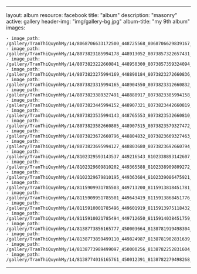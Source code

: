 
---
layout: album
resource: facebook
title: "album"
description: "masonry"
active: gallery
header-img: "img/gallery-bg.jpg"
album-title: "my 9th album"
images:
    
    - image_path: /gallery/TranThiQuynhMy/14/8068706633172500_448725568_8068706629839167_3620058701503378693_n.jpg
    - image_path: /gallery/TranThiQuynhMy/14/8073823185994178_448913052_8073857322657431_2175538367254156932_n.jpg
    - image_path: /gallery/TranThiQuynhMy/14/8073823222660841_448950300_8073857359324094_2074005460495453121_n.jpg
    - image_path: /gallery/TranThiQuynhMy/14/8073823275994169_448890184_8073823272660836_2822603170298433696_n.jpg
    - image_path: /gallery/TranThiQuynhMy/14/8073823315994165_448904550_8073823312660832_6637381505682662373_n.jpg
    - image_path: /gallery/TranThiQuynhMy/14/8073823389327491_448888917_8073823385994158_8496024173365827118_n.jpg
    - image_path: /gallery/TranThiQuynhMy/14/8073823445994152_448907321_8073823442660819_5835888880526110835_n.jpg
    - image_path: /gallery/TranThiQuynhMy/14/8073823535994143_448765553_8073823532660810_7176553890344844142_n.jpg
    - image_path: /gallery/TranThiQuynhMy/14/8073823582660805_448907515_8073823579327472_1865572996966272188_n.jpg
    - image_path: /gallery/TranThiQuynhMy/14/8073823672660796_448804832_8073823669327463_245872134311956796_n.jpg
    - image_path: /gallery/TranThiQuynhMy/14/8073823695994127_448803680_8073823692660794_3139527619683070125_n.jpg
    - image_path: /gallery/TranThiQuynhMy/14/8102329593143537_449216543_8102338893142607_2950618316895682239_n.jpg
    - image_path: /gallery/TranThiQuynhMy/14/8102329609810202_449365588_8102338909809272_1773874564271599844_n.jpg
    - image_path: /gallery/TranThiQuynhMy/14/8102329679810195_449363684_8102339086475921_8390145522771803842_n.jpg
    - image_path: /gallery/TranThiQuynhMy/14/8115909931785503_449713200_8115913818451781_2710942842939040282_n.jpg
    - image_path: /gallery/TranThiQuynhMy/14/8115909951785501_449643419_8115913868451776_6756408831892261359_n.jpg
    - image_path: /gallery/TranThiQuynhMy/14/8115910001785496_449601919_8115913975118432_7816912547641430540_n.jpg
    - image_path: /gallery/TranThiQuynhMy/14/8115910021785494_449712650_8115914038451759_5086004549484907539_n.jpg
    - image_path: /gallery/TranThiQuynhMy/14/8138773856165777_450003664_8138781919498304_4202487690077043104_n.jpg
    - image_path: /gallery/TranThiQuynhMy/14/8138773859499110_449824987_8138781902831639_3976575976583188828_n.jpg
    - image_path: /gallery/TranThiQuynhMy/14/8138773989499097_450000256_8138782252831604_6271586954470101855_n.jpg
    - image_path: /gallery/TranThiQuynhMy/14/8138774016165761_450012391_8138782279498268_4256487763420950214_n.jpg
---